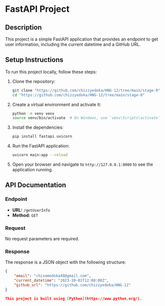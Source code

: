 # FastAPI Project

## Description
This project is a simple FastAPI application that provides an endpoint to get user information, including the current datetime and a GitHub URL.

## Setup Instructions
To run this project locally, follow these steps:

1. Clone the repository:
    ```sh
    git clone "https://github.com/chizzyedoka/HNG-12/tree/main/stage-0"
    cd "https://github.com/chizzyedoka/HNG-12/tree/main/stage-0"
    ```

2. Create a virtual environment and activate it:
    ```sh
    python -m venv venv
    source venv/bin/activate  # On Windows, use `venv\Scripts\activate`
    ```

3. Install the dependencies:
    ```sh
    pip install fastapi uvicorn
    ```

4. Run the FastAPI application:
    ```sh
    uvicorn main:app --reload
    ```

5. Open your browser and navigate to `http://127.0.0.1:8000` to see the application running.

## API Documentation

### Endpoint
- **URL:** `/getUserInfo`
- **Method:** `GET`

### Request
No request parameters are required.

### Response
The response is a JSON object with the following structure:
```json
{
    "email": "chisomedoka48@gmail.com",
    "current_datetime": "2023-10-01T12:00:00Z",
    "github_url": "https://github.com/chizzyedoka/HNG-12"
}

This project is built using [Python](https://www.python.org/).